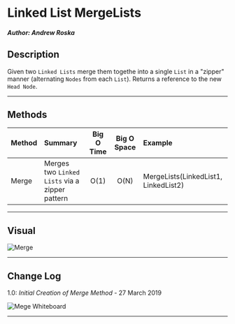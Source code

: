 # Linked List MergeLists
#### *Author: Andrew Roska*

## Description

Given two `Linked Lists` merge them togethe into a single `List` in a "zipper" manner (alternating `Nodes` from each `List`).  Returns a reference to the new `Head Node`.


------------------------------
## Methods

| Method | Summary | Big O Time | Big O Space | Example | 
| :----------- | :----------- | :-------------: | :-------------: | :----------- |
| Merge | Merges two `Linked Lists` via a zipper pattern | O(1) | O(N) | MergeLists(LinkedList1, LinkedList2) |

------------------------------

## Visual

![Merge](https://github.com/Roketsu86/data-structures-and-algorithms/blob/master/assets/LinkedListApp/linked-list-merge.jpg)

------------------------------

## Change Log
1.0: *Initial Creation of Merge Method* - 27 March 2019

![Mege Whiteboard](https://github.com/Roketsu86/data-structures-and-algorithms/blob/master/assets/LinkedListApp/ll_merge-wb.jpg)



------------------------------
